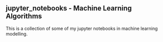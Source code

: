 ## jupyter_notebooks - Machine Learning Algorithms

This is a collection of some of my jupyter notebooks in machine learning modelling. 
